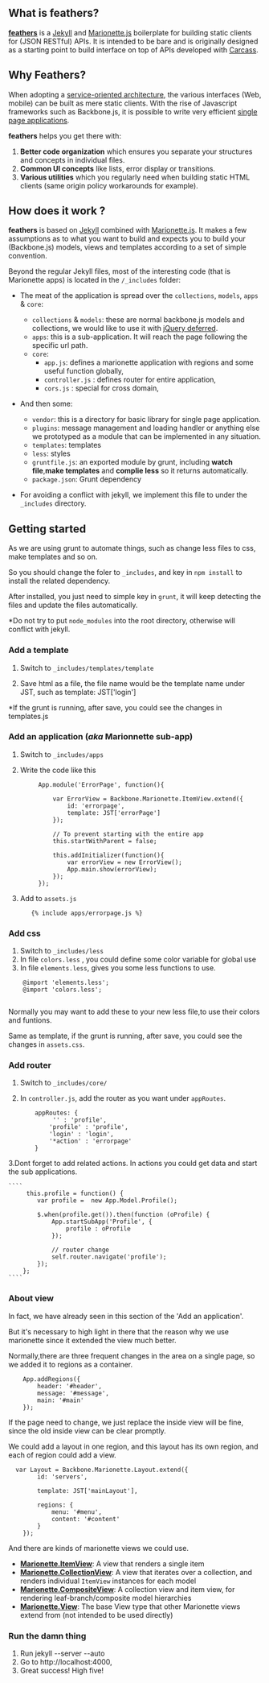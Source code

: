 ## What is feathers?

**[feathers](https://github.com/Wiredcraft/feathers)** is a [Jekyll](https://github.com/mojombo/jekyll) and [Marionette.js](http://marionettejs.com) boilerplate for building static clients for (JSON RESTful) APIs. It is intended to be bare and is originally designed as a starting point to build interface on top of APIs developed with [Carcass](http://github.com/devo-ps/carcass).

## Why Feathers?

When adopting a [service-oriented architecture](http://en.wikipedia.org/wiki/Service-oriented_architecture), the various interfaces (Web, mobile) can be built as mere static clients. With the rise of Javascript frameworks such as Backbone.js, it is possible to write very efficient [single page applications](http://en.wikipedia.org/wiki/Single-page_application).

**feathers** helps you get there with:

1. **Better code organization** which ensures you separate your structures and concepts in individual files.
1. **Common UI concepts** like lists, error display or transitions.
1. **Various utilities** which you regularly need when building static HTML clients (same origin policy workarounds for example).

## How does it work ?

**feathers** is based on [Jekyll](http://github.com/mojombo/jekyll) combined with [Marionette.js](http://marionettejs.com). It makes a few assumptions as to what you want to build and expects you to build your (Backbone.js) models, views and templates according to a set of simple convention.

Beyond the regular Jekyll files, most of the interesting code (that is Marionette apps) is located in the `/_includes` folder:

* The meat of the application is spread over the `collections`, `models`, `apps` & `core`:
    * `collections` & `models`: these are normal backbone.js models and collections, we would like to use it with [jQuery deferred](http://api.jquery.com/jQuery.Deferred/).
    * `apps`: this is a sub-application. It will reach the page following the specific url path.
    * `core`:
        * `app.js`: defines a marionette application with regions and some useful function globally,
        * `controller.js` : defines router for entire application,
        * `cors.js` : special for cross domain,
* And then some:
    * `vendor`: this is a directory for basic library for single page application.
    * `plugins`: message management and loading handler or anything else we prototyped as a module that can be implemented in any situation.
    * `templates`: templates 
    * `less`: styles
    * `gruntfile.js`: an exported module by grunt, including **watch file**,**make templates** and **complie less** so it returns automatically.
    * `package.json`: Grunt dependency

* For avoiding a conflict with jekyll, we implement this file to under the `_includes` directory.

## Getting started
As we are using grunt to automate things, such as change less files to css, make templates and so on.

So you should change the foler to `_includes`, and key in `npm install` to install the related dependency.

After installed, you just need to simple key in `grunt`, it will keep detecting the files and update the files automatically.

*Do not try to put `node_modules` into the root directory, otherwise will conflict with jekyll.
### Add a template

1. Switch to `_includes/templates/template`

2. Save html as a file, the file name would be the template name under JST, such as template: JST['login']

*If the grunt is running, after save, you could see the changes in templates.js

### Add an application (*aka* Marionnette sub-app)

1. Switch to `_includes/apps`
2. Write the code like this

   ```	
		App.module('ErrorPage', function(){
		
		    var ErrorView = Backbone.Marionette.ItemView.extend({
		        id: 'errorpage',
		        template: JST['errorPage']
		    });
		    
		    // To prevent starting with the entire app
		    this.startWithParent = false;
		
		    this.addInitializer(function(){
		        var errorView = new ErrorView();
		        App.main.show(errorView);
		    });
		});
	```
3. Add to `assets.js`
   
   ```	
      {% include apps/errorpage.js %}            
   ```	

### Add css
1. Switch to `_includes/less`
2. In file `colors.less` , you could define some color variable for global use
3. In file `elements.less`, gives you some less functions to use.

````
	@import 'elements.less';
	@import 'colors.less';
	
````
Normally you may want to add these to your new less file,to use their colors and funtions.

Same as template, if the grunt is running, after save, you could see the changes in `assets.css`.

### Add router
1. Switch to `_includes/core/`
2. In `controller.js`, add the router as you want under `appRoutes`. 
	
	````
		appRoutes: {
	         '' : 'profile',
	        'profile' : 'profile',
	        'login' : 'login',
	        '*action' : 'errorpage'
	    }
	````

3.Dont forget to add related actions. In actions you could get data and start the sub applications.

	````
		 this.profile = function() {
	        var profile =  new App.Model.Profile();
	
	        $.when(profile.get()).then(function (oProfile) {
	            App.startSubApp('Profile', { 
	                profile : oProfile
	            });
	
	            // router change
	            self.router.navigate('profile');
	        });
	    };
	````

### About view
In fact, we have already seen in this section of the 'Add an application'.

But it's necessary to high light in there that the reason why we use marionette since it extended the view much better.

Normally,there are three frequent changes in the area on a single page, so we added it to regions as a container.

````
 	App.addRegions({
        header: '#header',
        message: '#message',
        main: '#main'
    });
````
If the page need to change, we just replace the inside view will be fine, since the old inside view can be clear promptly.

We could add a layout in one region, and this layout has its own region, and each of region could add a view.

````
  var Layout = Backbone.Marionette.Layout.extend({
        id: 'servers',

        template: JST['mainLayout'],

        regions: {
            menu: '#menu',
            content: '#content'
        }
    });
````
And there are kinds of marionette views we could use.

* [**Marionette.ItemView**](https://github.com/marionettejs/backbone.marionette/blob/master/docs/marionette.itemview.md): A view that renders a single item
* [**Marionette.CollectionView**](https://github.com/marionettejs/backbone.marionette/blob/master/docs/marionette.collectionview.md): A view that iterates over a collection, and renders individual `ItemView` instances for each model
* [**Marionette.CompositeView**](https://github.com/marionettejs/backbone.marionette/blob/master/docs/marionette.compositeview.md): A collection view and item view, for rendering leaf-branch/composite model hierarchies
* [**Marionette.View**](https://github.com/marionettejs/backbone.marionette/blob/master/docs/marionette.view.md): The base View type that other Marionette views extend from (not intended to be used directly)


### Run the damn thing

1. Run jekyll --server --auto
1. Go to http://localhost:4000,
1. Great success! High five!
